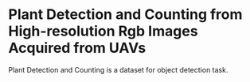# Plant Detection and Counting from High-resolution Rgb Images Acquired from UAVs

Plant Detection and Counting is a dataset for object detection task.